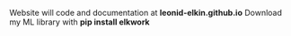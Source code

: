 Website will code and documentation at **leonid-elkin.github.io**
Download my ML library with **pip install elkwork**
